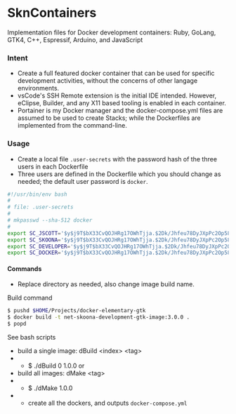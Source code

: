 # SknContainers
Implementation files for Docker development containers: Ruby, GoLang, GTK4, C++, Espressif, Arduino, and JavaScript

### Intent
- Create a full featured docker container that can be used for specific development activities, without the concerns of other langage environments.
- vsCode's SSH Remote extension is the initial IDE intended. However, eClipse, Builder, and any X11 based tooling is enabled in each container.
- Portainer is my Docker manager and the docker-compose.yml files are assumed to be used to create Stacks; while the Dockerfiles are implemented from the command-line.

### Usage
- Create a local file `.user-secrets` with the password hash of the three users in each Dockerfile
- Three users are defined in the Dockerfile which you should change as needed; the default user password is `docker`.

```bash
#!/usr/bin/env bash
#
# file: .user-secrets
#
# mkpasswd --sha-512 docker
#
export SC_JSCOTT='$y$j9T$bX33CvQOJHRg17OWhTjja.$2Dk/Jhfeu78DyJXpPc2Op58V7bpRbfUazFOHRFSlyq4'
export SC_SKOONA='$y$j9T$bX33CvQOJHRg17OWhTjja.$2Dk/Jhfeu78DyJXpPc2Op58V7bpRbfUazFOHRFSlyq4'
export SC_DEVELOPER='$y$j9T$bX33CvQOJHRg17OWhTjja.$2Dk/Jhfeu78DyJXpPc2Op58V7bpRbfUazFOHRFSlyq4'
export SC_DOCKER='$y$j9T$bX33CvQOJHRg17OWhTjja.$2Dk/Jhfeu78DyJXpPc2Op58V7bpRbfUazFOHRFSlyq4'
```


#### Commands
- Replace directory as needed, also change image build name. 

Build command
```bash
$ pushd $HOME/Projects/docker-elementary-gtk
$ docker build -t net-skoona-development-gtk-image:3.0.0 .
$ popd
```

See bash scripts 
- build a single image: dBuild \<index\> \<tag\>        
- - $ ./dBuild 0 1.0.0
or
- build all images: dMake \<tag\>     
- - $ ./dMake 1.0.0              
- - create all the dockers, and outputs `docker-compose.yml`
